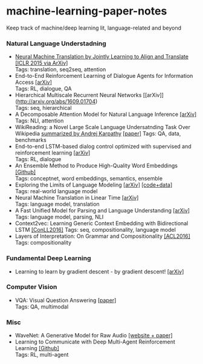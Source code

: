 # machine-learning-paper-notes
Keep track of machine/deep learning lit, language-related and beyond

### Natural Language Understadning 
* [Neural Machine Translation by Jointly Learning to Align and Translate](https://github.com/ilyaeck/machine-learning-paper-notes/blob/master/notes/joint-align-translate.md) [[ICLR 2015 via ArXiv]](https://arxiv.org/abs/1409.0473)<br>
Tags: translation, seq2seq, attention
* End-to-End Reinforcement Learning of Dialogue Agents for Information Access [[arXiv]](https://arxiv.org/abs/1609.00777) <br>
Tags: RL, dialogue, QA
* Hierarchical Multiscale Recurrent Neural Networks [[arXiv]] (http://arxiv.org/abs/1609.01704) <br>
  Tags: seq, hierarchical
* A Decomposable Attention Model for Natural Language Inference [[arXiv]](https://arxiv.org/abs/1606.01933) <br>
  Tags: NLI, attention
* WikiReading: a Novel Large Scale Language Undersatnding Task Over Wikipedia [summarized by Andrej Karpathy](https://github.com/karpathy/paper-notes/blob/master/wikireading.md) [[paper]](http://www.aclweb.org/anthology/P/P16/P16-1145.pdf)
  Tags: QA, data, benchmarks 
* End-to-end LSTM-based dialog control optimized with supervised and reinforcement learning [[arXiv]](https://arxiv.org/abs/1606.01269)<br>
  Tags: RL, dialogue
* An Ensemble Method to Produce High-Quality Word Embeddings [[Github]](https://github.com/LuminosoInsight/conceptnet-numberbatch)<br>
  Tags: conceptnet, word embeddings, semantics, ensemble
* Exploring the Limits of Language Modeling [[arXiv]](https://arxiv.org/abs/1602.02410) [[code+data]](https://github.com/tensorflow/models/tree/master/lm_1b) <br>
  Tags: real-world language model 
* Neural Machine Translation in Linear Time [[arXiv]](https://arxiv.org/abs/1610.10099) <br>
  Tags: language model, translation
* A Fast Unified Model for Parsing and Language Understanding [[arXiv]](http://arxiv.org/abs/1603.06021) <br>
  Tags: language model, parsing, NLI
* Context2vec: Learning Generic Context Embedding
with Bidirectional LSTM [[ConLL2016]](http://u.cs.biu.ac.il/~melamuo/publications/context2vec_conll16.pdf)
  Tags: seq, compositionality, language model 
* Layers of Interpretation: On Grammar and Compositionality [[ACL2016]](http://aclweb.org/anthology/W/W15/W15-0128.pdf) <br>
  Tags: compositionality


### Fundamental Deep Learning 
* Learning to learn by gradient descent - by gradient descent! [[arXiv]](https://arxiv.org/abs/1606.04474) <br> 


### Computer Vision 
* VQA: Visual Question Answering [[paper]](http://visualqa.org/VQA_ICCV2015.pdf) <br>
  Tags: QA, multimodal 


### Misc 
* WaveNet: A Generative Model for Raw Audio [[website + paper]](https://deepmind.com/blog/wavenet-generative-model-raw-audio/)
* Learning to Communicate with Deep Multi-Agent Reinforcement Learning [[Github]](https://github.com/iassael/learning-to-communicate) <br>
  Tags: RL, multi-agent 
